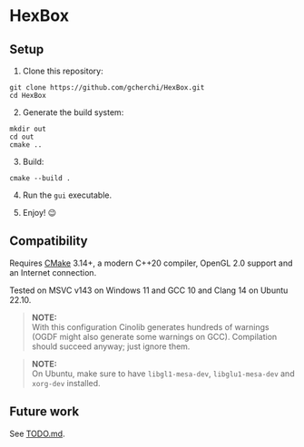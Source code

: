 # HexBox

## Setup

1. Clone this repository:

```Shell
git clone https://github.com/gcherchi/HexBox.git
cd HexBox
```

2. Generate the build system:

```Shell
mkdir out
cd out
cmake ..
```

3. Build:

```Shell
cmake --build .
```

4. Run the `gui` executable.

5. Enjoy! 😉

## Compatibility

Requires [CMake](https://cmake.org/) 3.14+, a modern C++20 compiler, OpenGL 2.0 support and an Internet connection.

Tested on MSVC v143 on Windows 11 and GCC 10 and Clang 14 on Ubuntu 22.10. 

> **NOTE:**  
> With this configuration Cinolib generates hundreds of warnings (OGDF might also generate some warnings on GCC). Compilation should succeed anyway; just ignore them.

> **NOTE:**  
> On Ubuntu, make sure to have `libgl1-mesa-dev`, `libglu1-mesa-dev` and `xorg-dev` installed.

## Future work

See [TODO.md](TODO.md).
